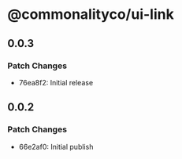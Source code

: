 # @commonalityco/ui-link

## 0.0.3

### Patch Changes

- 76ea8f2: Initial release

## 0.0.2

### Patch Changes

- 66e2af0: Initial publish
